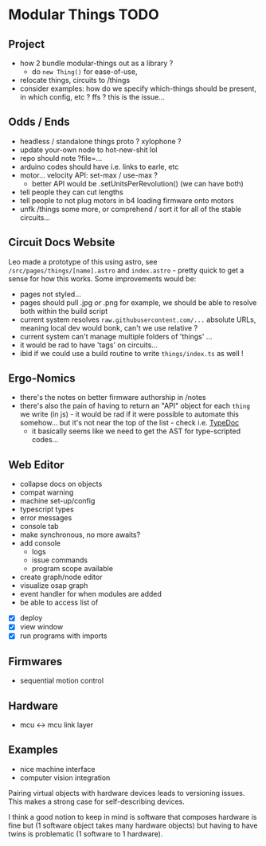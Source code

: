 # Modular Things TODO

## Project

- how 2 bundle modular-things out as a library ? 
  - do `new Thing()` for ease-of-use, 
- relocate things, circuits to /things 
- consider examples: how do we specify which-things should be present, in which config, etc ? ffs ? this is the issue... 

## Odds / Ends

- headless / standalone things proto ? xylophone ? 
- update your-own node to hot-new-shit lol 
- repo should note ?file=... 
- arduino codes should have i.e. links to earle, etc 
- motor... velocity API: set-max / use-max ?
  - better API would be .setUnitsPerRevolution() (we can have both) 
- tell people they can cut lengths 
- tell people to not plug motors in b4 loading firmware onto motors 
- unfk /things some more, or comprehend / sort it for all of the stable circuits... 

## Circuit Docs Website 

Leo made a prototype of this using astro, see `/src/pages/things/[name].astro` and `index.astro` - pretty quick to get a sense for how this works. Some improvements would be:

- pages not styled... 
- pages should pull .jpg *or* .png for example, we should be able to resolve both within the build script 
- current system resolves `raw.githubusercontent.com/...` absolute URLs, meaning local dev would bonk, can't we use relative ? 
- current system can't manage multiple folders of 'things' ... 
- it would be rad to have 'tags' on circuits... 
- ibid if we could use a build routine to write `things/index.ts` as well ! 

## Ergo-Nomics

- there's the notes on better firmware authorship in /notes 
- there's also the pain of having to return an "API" object for each `thing` we write (in js) - it would be rad if it were possible to automate this somehow... but it's not near the top of the list - check i.e. [TypeDoc](https://typedoc.org/) 
  - it basically seems like we need to get the AST for type-scripted codes... 

## Web Editor

- collapse docs on objects 
- compat warning
- machine set-up/config
- typescript types
- error messages
- console tab
- make synchronous, no more awaits?
- add console
  - logs
  - issue commands
  - program scope available
- create graph/node editor
- visualize osap graph
- event handler for when modules are added
- be able to access list of 
- [x] deploy
- [x] view window
- [x] run programs with imports

## Firmwares

- sequential motion control

## Hardware

- mcu <-> mcu link layer

## Examples

- nice machine interface
- computer vision integration

Pairing virtual objects with hardware devices leads to versioning issues. This makes a strong case for self-describing devices.

I think a good notion to keep in mind is software that composes hardware is fine but (1 software object takes many hardware objects) but having to have twins is problematic (1 software to 1 hardware).
